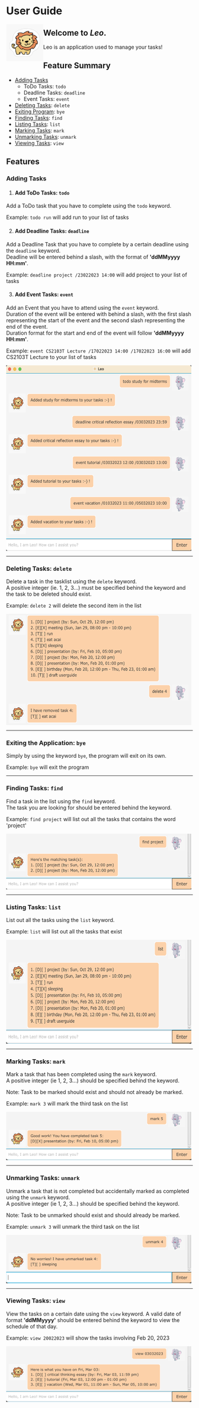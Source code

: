 # User Guide

<img align="left" width="100" height="100" src="https://raw.githubusercontent.com/jamieeeleow/ip/master/src/main/resources/images/lion.jpeg">

## **Welcome to _Leo_.**  
Leo is an application used to manage your tasks!   

## Feature Summary   
- [Adding Tasks](https://github.com/jamieeeleow/ip/edit/master/docs/README.md#adding-tasks)
  - ToDo Tasks: ```todo```
  - Deadline Tasks: ```deadline```
  - Event Tasks: ```event```
- [Deleting Tasks](https://github.com/jamieeeleow/ip/edit/master/docs/README.md#deleting-tasks-delete): ```delete```
- [Exiting Program](https://github.com/jamieeeleow/ip/edit/master/docs/README.md#exiting-the-application-bye): ```bye```
- [Finding Tasks](https://github.com/jamieeeleow/ip/edit/master/docs/README.md#finding-tasks-find): ```find```
- [Listing Tasks](https://github.com/jamieeeleow/ip/edit/master/docs/README.md#listing-tasks-list): ```list```
- [Marking Tasks](https://github.com/jamieeeleow/ip/edit/master/docs/README.md#marking-tasks-mark): ```mark```
- [Unmarking Tasks](https://github.com/jamieeeleow/ip/edit/master/docs/README.md#unmarking-tasks-unmark): ```unmark```
- [Viewing Tasks](https://github.com/jamieeeleow/ip/edit/master/docs/README.md#viewing-tasks-view): ```view```  

## Features

### Adding Tasks    
1.  #### Add ToDo Tasks: ```todo```  
Add a ToDo task that you have to complete using the ```todo``` keyword.  
   
Example: ```todo run``` will add run to your list of tasks  

2. #### Add Deadline Tasks: ```deadline```  
Add a Deadline Task that you have to complete by a certain deadline using the ```deadline``` keyword.  
Deadline will be entered behind a slash, with the format of **__'ddMMyyyy HH:mm'__**.  
   
Example: ```deadline project /23022023 14:00``` will add project to your list of tasks  

3. #### Add Event Tasks: ```event```
Add an Event that you have to attend using the ```event``` keyword.  
Duration of the event will be entered with behind a slash, with the first slash representing the start of the event and the second slash representing the end of the event.  
Duration format for the start and end of the event will follow **__'ddMMyyyy HH:mm'__**.  
   
Example: ```event CS2103T Lecture /17022023 14:00 /17022023 16:00``` will add CS2103T Lecture to your list of tasks  

<img align="center" width="500" height="500" src="/images/add-tasks.png">

***  

### Deleting Tasks: ```delete```  

Delete a task in the tasklist using the ```delete``` keyword.  
A positive integer (ie. 1, 2, 3...) must be specified behind the keyword and the task to be deleted should exist.  
    
Example: ```delete 2``` will delete the second item in the list

<img align="center" width="500" height="300" src="/images/delete.png">
    
***    

### Exiting the Application: ```bye```  
    
Simply by using the keyword ```bye```, the program will exit on its own.  

Example: ```bye``` will exit the program  
   
***

### Finding Tasks: ```find```  

Find a task in the list using the ```find``` keyword.  
The task you are looking for should be entered behind the keyword.  

Example: ```find project``` will list out all the tasks that contains the word 'project'   

<img align="center" width="500" height="150" src="/images/find.png">

***

### Listing Tasks: ```list```

List out all the tasks using the ```list``` keyword.  

Example: ```list``` will list out all the tasks that exist   

<img align="center" width="500" height="280" src="/images/list.png">

***  

### Marking Tasks: ```mark```  

Mark a task that has been completed using the ```mark``` keyword.   
A positive integer (ie 1, 2, 3...) should be specified behind the keyword.   

Note: Task to be marked should exist and should not already be marked.   

Example: ```mark 3``` will mark the third task on the list  

<img align="center" width="500" height="130" src="/images/mark.png">

***

### Unmarking Tasks: ```unmark```  

Unmark a task that is not completed but accidentally marked as completed using the ```unmark``` keyword.  
A positive integer (ie 1, 2, 3...) should be specified behind the keyword.   

Note: Task to be unmarked should exist and should already be marked.   

Example: ```unmark 3``` will unmark the third task on the list   

<img align="center" width="500" height="130" src="/images/unmark.png">

***

### Viewing Tasks: ```view```   

View the tasks on a certain date using the ```view``` keyword. 
A valid date of format **__'ddMMyyyy'__** should be entered behind the keyword to view the schedule of that day.   

Example: ```view 20022023``` will show the tasks involving Feb 20, 2023  

<img align="center" width="500" height="150" src="/images/view.png">
